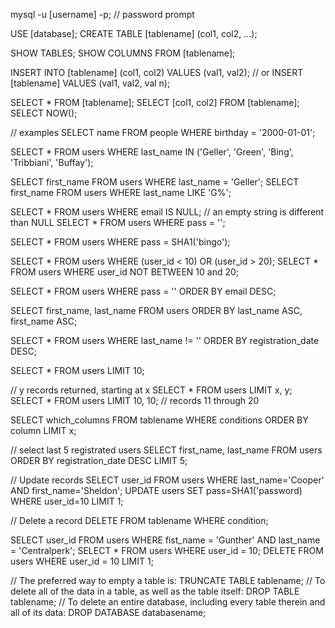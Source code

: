 mysql -u [username] -p;
// password prompt

USE [database];
CREATE TABLE [tablename] (col1, col2, ...);

SHOW TABLES;
SHOW COLUMNS FROM [tablename];

INSERT INTO [tablename] (col1, col2) VALUES (val1, val2);
// or
INSERT [tablename] VALUES (val1, val2, val n);

SELECT * FROM [tablename];
SELECT [col1, col2] FROM [tablename];
SELECT NOW();

// examples
SELECT name FROM people WHERE birthday = '2000-01-01';

SELECT * FROM users WHERE last_name IN ('Geller', 'Green', 'Bing', 'Tribbiani', 'Buffay');

SELECT first_name FROM users WHERE last_name = 'Geller';
SELECT first_name FROM users WHERE last_name LIKE 'G%';

SELECT * FROM users WHERE email IS NULL;
// an empty string is different than NULL
SELECT * FROM users WHERE pass = '';

SELECT * FROM users WHERE pass = SHA1('bingo');

SELECT * FROM users WHERE (user_id < 10) OR (user_id > 20);
SELECT * FROM users WHERE user_id NOT BETWEEN 10 and 20;

SELECT * FROM users WHERE pass = '' ORDER BY email DESC;

SELECT first_name, last_name FROM users ORDER BY last_name ASC, first_name ASC;

SELECT * FROM users WHERE last_name != '' ORDER BY registration_date DESC;

SELECT * FROM users LIMIT 10;

// y records returned, starting at x
SELECT * FROM users LIMIT x, y;
SELECT * FROM users LIMIT 10, 10; // records 11 through 20

SELECT which_columns FROM tablename WHERE conditions ORDER BY column LIMIT x;

// select last 5 registrated users
SELECT first_name, last_name FROM users ORDER BY registration_date DESC LIMIT 5;

// Update records
SELECT user_id FROM users WHERE last_name='Cooper' AND first_name='Sheldon';
UPDATE users SET pass=SHA1('password) WHERE user_id=10 LIMIT 1;

// Delete a record
DELETE FROM tablename WHERE condition;

SELECT user_id FROM users WHERE fist_name = 'Gunther' AND last_name = 'Centralperk';
SELECT * FROM users WHERE user_id = 10;
DELETE FROM users WHERE user_id = 10 LIMIT 1;

// The preferred way to empty a table is:
TRUNCATE TABLE tablename;
// To delete all of the data in a table, as well as the table itself:
DROP TABLE tablename;
// To delete an entire database, including every table therein and all of its data:
DROP DATABASE databasename;

